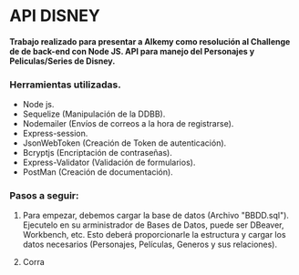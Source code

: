 # API DISNEY

#### Trabajo realizado para presentar a Alkemy como resolución al Challenge de de back-end con Node JS. API para manejo del Personajes y Peliculas/Series de Disney.

### Herramientas utilizadas.

- Node js.
- Sequelize (Manipulación de la DDBB).
- Nodemailer (Envíos de correos a la hora de registrarse).
- Express-session.
- JsonWebToken (Creación de Token de autenticación).
- Bcryptjs (Encriptación de contraseñas).
- Express-Validator (Validación de formularios).
- PostMan (Creación de documentación).

### Pasos a seguir:

1. Para empezar, debemos cargar la base de datos (Archivo "BBDD.sql"). Ejecutelo en su arministrador de Bases de Datos, puede ser DBeaver, Workbench, etc. Esto deberá proporcionarle la estructura y cargar los datos necesarios (Personajes, Películas, Generos y sus relaciones).

2. Corra
